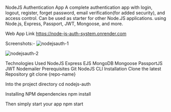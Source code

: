 NodeJS Authentication App
A complete authentication app with login, logout, register, forget password, email verification(for added security), and access control. Can be used as starter for other Node.JS applications. using Node.js, Express, Passport, JWT, Mongoose, and more.

Web App Link
https://node-js-auth-system.onrender.com

Screenshots:-
![nodejsauth-1](https://github.com/Sparsh55/node-js_auth_system-/assets/111353842/9ed8d217-e32b-4bc3-91a4-5237648b1574)

![nodejsauth-2](https://github.com/Sparsh55/node-js_auth_system-/assets/111353842/58cb3076-3241-4924-b1c3-828ed0ddf463)


Technologies Used
NodeJS
Express
EJS
MongoDB
Mongoose
PassportJS
JWT
Nodemailer
Prerequisites
Git
NodeJS
CLI
Installation
Clone the latest Repository
git clone {repo-name}

Into the project directory
cd nodejs-auth

Installing NPM dependencies
npm install

Then simply start your app
npm start
